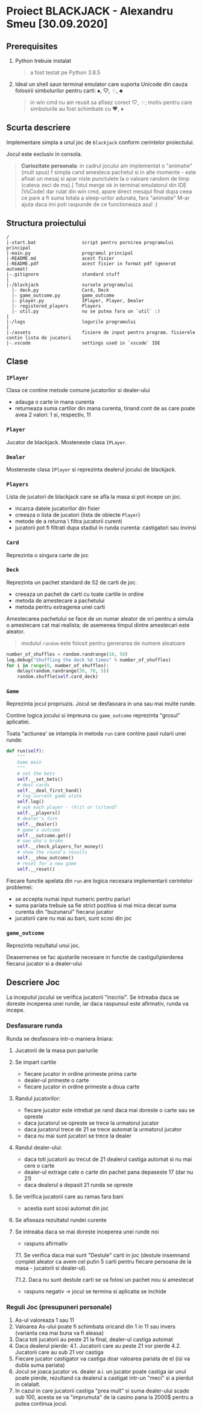 # Proiect BLACKJACK - Alexandru Smeu [30.09.2020]

## Prerequisites
1. Python trebuie instalat
    > a fost testat pe Python 3.8.5

2. Ideal un shell saun terminal emulator care suporta Unicode din cauza folosirii simbolurilor pentru carti: ♠, ♡, ♢, ♣
    > in win cmd nu am reusit sa afisez corect ♡, ♢; motiv pentru care simbolurile au fost schimbate cu ♥, ♦

## Scurta descriere
Implementare simpla a unul joc de `blackjack` conform cerintelor proiectului.

Jocul este exclusiv in consola.

> **Curiozitate personala**: in cadrul jocului am implementat o "animatie"(mult spus) f simpla cand amesteca pachetul si in alte momente - este afisat un mesaj si apar niste punctulete la o valoare random de timp (cateva zeci de ms).]
> Totul merge ok in terminal emulatorul din IDE (VsCode) dar rulat din win cmd, apare direct mesajul final dupa ceea ce pare a fi suma totala a sleep-urilor adunata, fara "animatie"
> M-ar ajuta daca imi poti raspunde de ce functioneaza asa! :)

## Structura proiectului

```
/
|-start.bat                 script pentru pornirea programului principal
|-main.py                   programul principal
|-README.md                 acest fisier
|-README.pdf                acest fisier in format pdf (generat automat)
|-.gitignore                standard stuff
|
|-/blackjack                sursele programului
  |- deck.py                Card, Deck
  |- game_outcome.py        game_outcome
  |- player.py              IPlayer, Player, Dealer
  |- registered_players     Players
  |- util.py                nu se putea fara un `util` :)
|
|-/logs                     logurile programului
|
|-/assets                   fisiere de input pentru program. fisierele contin lista de jucatori
|-.vscode                   settings used in `vscode` IDE
```

## Clase

### `IPlayer`

Clasa ce contine metode comune jucatorilor si dealer-ului

- adauga o carte in mana curenta
- returneaza suma cartilor din mana curenta, tinand cont de as care poate avea 2 valori: 1 si, respectiv, 11

### `Player`
Jucator de blackjack. Mosteneste clasa `IPLayer`.

### `Dealer`
Mosteneste clasa `IPlayer` si reprezinta dealerul jocului de blackjack.

### `Players`
Lista de jucatori de blackjack care se afla la masa si pot incepe un joc.

- incarca datele jucatorilor din fisier
- creeaza o lista de jucatori (lista de obiecte `Player`)
- metode de a returna \ filtra jucatorii curenti 
- jucatorii pot fi filtrati dupa stadiul in runda curenta: castigatori sau invinsi

### `Card`
Reprezinta o singura carte de joc

### `Deck`
Reprezinta un pachet standard de 52 de carti de joc.
- creeaza un pachet de carti cu toate cartile in ordine
- metoda de amestecare a pachetului
- metoda pentru extragerea unei carti

Amestecarea pachetului se face de un numar aleator de ori pentru a simula o amestecare cat mai realista; de asemenea timpul dintre amestecari este aleator.
> modulul `random` este folosit pentru generarea de numere aleatoare

```Python
number_of_shuffles = random.randrange(10, 50)
log.debug("Shuffling the deck %d times" % number_of_shuffles)
for i in range(0, number_of_shuffles):
    delay(random.randrange(30, 70, 5))
    random.shuffle(self.card_deck)
```

### `Game`
Reprezinta jocul propriuzis. Jocul se desfasoara in una sau mai multe runde.

Contine logica jocului si impreuna cu `game_outcome` reprezinta "grosul" aplicatiei.

Toata "actiunea' se intampla in metoda `run` care contine pasii rularii unei runde:

```Python
def run(self):
    """
    Game main
    """
    # set the bets
    self.__set_bets()
    # deal cards
    self.__deal_first_hand()
    # log current game state
    self.log()
    # ask each player - (h)it or (s)tand?
    self.__players()
    # dealer's turn
    self.__dealer()
    # game's outcome
    self.__outcome.get()
    # see who's broke
    self.__check_players_for_money()
    # show the round's results
    self.__show_outcome()
    # reset for a new game
    self.__reset()
```

Fiecare functie apelata din `run` are logica necesara implementarii cerintelor problemei:
- se accepta numai input numeric pentru pariuri
- suma pariata trebuie sa fie strict pozitiva si mai mica decat suma curenta din "buzunarul" fiecarui jucator
- jucatorii care nu mai au bani, sunt scosi din joc

### `game_outcome`
Reprezinta rezultatul unui joc.

Deasemenea se fac ajustarile necesare in functie de castigul\pierderea fiecarui jucator si a dealer-ului

## Descriere Joc

La inceputul jocului se verifica jucatorii "inscrisi". Se intreaba daca se doreste inceperea unei runde, iar daca raspunsul este afirmativ, runda va incepe.

### Desfasurare runda
Runda se desfasoara intr-o maniera liniara:
1. Jucatorii de la masa pun pariurile
2. Se impart cartile
    - fiecare jucator in ordine primeste prima carte
    - dealer-ul primeste o carte
    - fiecare jucator in ordine primeste a doua carte
3. Randul jucatorilor:
    - fiecare jucator este intrebat pe rand daca mai doreste o carte sau se opreste
    - daca jucatorul se opreste se trece la urmatorul jucator
    - daca jucatorul trece de 21 se trece automat la urmatorul jucator
    - daca nu mai sunt jucatori se trece la dealer
4. Randul dealer-ului:
    - daca toti jucatorii au trecut de 21 dealerul castiga automat si nu mai cere o carte
    - dealer-ul extrage cate o carte din pachet pana depaseste 17 (dar nu 21)
    - daca dealerul a depasit 21 runda se opreste
5. Se verifica jucatorii care au ramas fara bani
    - acestia sunt scosi automat din joc
6. Se afiseaza rezultatul rundei curente
7. Se intreaba daca se mai doreste inceperea unei runde noi
    - raspuns afirmativ <br/>
    
    7.1. Se verifica daca mai sunt "Destule" carti in joc (destule insemnand complet aleator ca avem cel putin 5 carti pentru fiecare persoana de la masa - jucatorii si dealer-ul).<br/>
    
    7.1.2. Daca nu sunt destule carti se va folosi un pachet nou si amestecat
    - raspuns negativ -> jocul se termina si aplicatia se inchide

### Reguli Joc (presupuneri personale)
1. As-ul valoreaza 1 sau 11
2. Valoarea As-ului poate fi schimbata oricand din 1 in 11 sau invers (varianta cea mai buna va fi aleasa)
3. Daca toti jucatorii au peste 21 la final, dealer-ul castiga automat
4. Daca dealerul pierde:
4.1. Jucatorii care au peste 21 vor pierde
4.2. Jucatorii care au sub 21 vor castiga
5. Fiecare jucator castigator va castiga doar valoarea pariata de el (isi va dubla suma pariata)
6. Jocul se joaca jucator vs. dealer a.i. un jucator poate castiga iar unul poate pierde, rezultand ca dealerul a castigat intr-un "meci" si a pierdut in celalalt.
7. In cazul in care jucatorii castiga "prea mult" si suma dealer-ului scade sub 100, acesta se va "imprumuta" de la casino pana la 2000$ pentru a putea continua jocul.